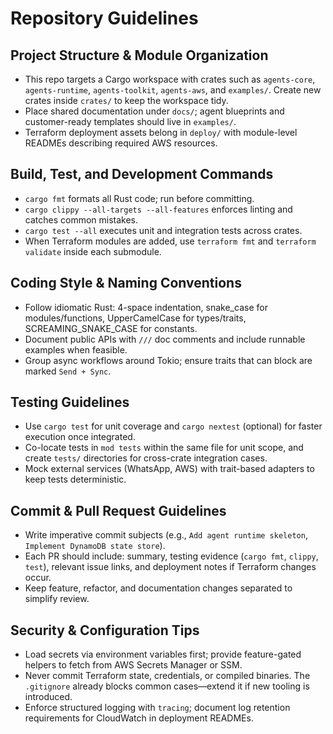 # Repository Guidelines

## Project Structure & Module Organization
- This repo targets a Cargo workspace with crates such as `agents-core`, `agents-runtime`, `agents-toolkit`, `agents-aws`, and `examples/`. Create new crates inside `crates/` to keep the workspace tidy.
- Place shared documentation under `docs/`; agent blueprints and customer-ready templates should live in `examples/`.
- Terraform deployment assets belong in `deploy/` with module-level READMEs describing required AWS resources.

## Build, Test, and Development Commands
- `cargo fmt` formats all Rust code; run before committing.
- `cargo clippy --all-targets --all-features` enforces linting and catches common mistakes.
- `cargo test --all` executes unit and integration tests across crates.
- When Terraform modules are added, use `terraform fmt` and `terraform validate` inside each submodule.

## Coding Style & Naming Conventions
- Follow idiomatic Rust: 4-space indentation, snake_case for modules/functions, UpperCamelCase for types/traits, SCREAMING_SNAKE_CASE for constants.
- Document public APIs with `///` doc comments and include runnable examples when feasible.
- Group async workflows around Tokio; ensure traits that can block are marked `Send + Sync`.

## Testing Guidelines
- Use `cargo test` for unit coverage and `cargo nextest` (optional) for faster execution once integrated.
- Co-locate tests in `mod tests` within the same file for unit scope, and create `tests/` directories for cross-crate integration cases.
- Mock external services (WhatsApp, AWS) with trait-based adapters to keep tests deterministic.

## Commit & Pull Request Guidelines
- Write imperative commit subjects (e.g., `Add agent runtime skeleton`, `Implement DynamoDB state store`).
- Each PR should include: summary, testing evidence (`cargo fmt`, `clippy`, `test`), relevant issue links, and deployment notes if Terraform changes occur.
- Keep feature, refactor, and documentation changes separated to simplify review.

## Security & Configuration Tips
- Load secrets via environment variables first; provide feature-gated helpers to fetch from AWS Secrets Manager or SSM.
- Never commit Terraform state, credentials, or compiled binaries. The `.gitignore` already blocks common cases—extend it if new tooling is introduced.
- Enforce structured logging with `tracing`; document log retention requirements for CloudWatch in deployment READMEs.
